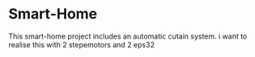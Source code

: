 # Smart-Home
This smart-home project includes an automatic cutain system.
i want to realise this with 2 stepemotors and 2 eps32
